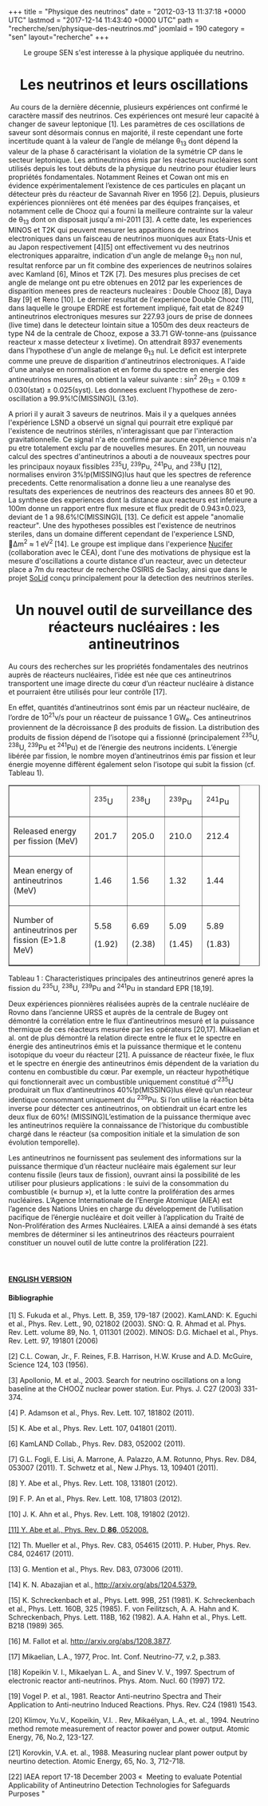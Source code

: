 +++
title = "Physique des neutrinos"
date = "2012-03-13 11:37:18 +0000 UTC"
lastmod = "2017-12-14 11:43:40 +0000 UTC"
path = "recherche/sen/physique-des-neutrinos.md"
joomlaid = 190
category = "sen"
layout="recherche"
+++
<p align="center">Le groupe SEN s'est interesse à la physique appliquée du neutrino.</p>
<h1 align="center">Les neutrinos et leurs oscillations</h1>
<p> Au cours de la dernière décennie, plusieurs expériences ont confirmé le caractère massif des neutrinos. Ces expériences ont mesuré leur capacité à changer de saveur leptonique [1]. Les paramètres de ces oscillations de saveur sont désormais connus en majorité, il reste cependant une forte incertitude quant à la valeur de l’angle de mélange θ<sub>13</sub> dont dépend la valeur de la phase δ caractérisant la violation de la symétrie CP dans le secteur leptonique. Les antineutrinos émis par les réacteurs nucléaires sont utilisés depuis les tout débuts de la physique du neutrino pour étudier leurs propriétés fondamentales. Notamment Reines et Cowan ont mis en évidence expérimentalement l’existence de ces particules en plaçant un détecteur près du réacteur de Savannah River en 1956 [2]. Depuis, plusieurs expériences pionnières ont été menées par des équipes françaises, et notamment celle de Chooz qui a fourni la meilleure contrainte sur la valeur de θ<sub>13</sub> dont on disposait jusqu'a mi-2011 [3]. A cette date, les experiences MINOS et T2K qui peuvent mesurer les apparitions de neutrinos electroniques dans un faisceau de neutrinos muoniques aux Etats-Unis et au Japon respectivement [4][5] ont effectivement vu des neutrinos electroniques apparaitre, indication d'un angle de melange θ<sub>13</sub> non nul, resultat renforce par un fit combine des experiences de neutrinos solaires avec Kamland [6], Minos et T2K [7]. Des mesures plus precises de cet angle de melange ont pu etre obtenues en 2012 par les experiences de disparition menees pres de reacteurs nucleaires : Double Chooz [8], Daya Bay [9] et Reno [10]. Le dernier resultat de l'experience Double Chooz [11], dans laquelle le groupe ERDRE est fortement impliqué, fait etat de 8249 antineutrinos electroniques mesures sur 227.93 jours de prise de donnees (live time) dans le detecteur lointain situe a 1050m des deux reacteurs de type N4 de la centrale de Chooz, expose a 33.71 GW-tonne-ans (puissance reacteur x masse detecteur x livetime). On attendrait 8937 evenements dans l'hypothese d'un angle de melange θ<sub>13</sub> nul. Le deficit est interprete comme une preuve de disparition d'antineutrinos electroniques. A l'aide d'une analyse en normalisation et en forme du spectre en energie des antineutrinos mesures, on obtient la valeur suivante : sin<sup>2</sup> 2θ<sub>13</sub> = 0.109 ± 0.030(stat) ± 0.025(syst). Les donnees excluent l'hypothese de zero-oscillation a 99.9%!C(MISSING)L (3.1σ).</p>
<p>A priori il y aurait 3 saveurs de neutrinos. Mais il y a quelques années l'expérience LSND a observé un signal qui pourrait etre expliqué par l'existence de neutrinos stériles, n'interagissant que par l'interaction gravitationnelle. Ce signal n'a ete confirmé par aucune expérience mais n'a pu etre totalement exclu par de nouvelles mesures. En 2011, un nouveau calcul des spectres d'antineutrinos a abouti a de nouveaux spectres pour les principaux noyaux fissibles <sup>235</sup>U,<sup> 239</sup>Pu, <sup>241</sup>Pu, and <sup>238</sup>U [12], normalises environ 3%!p(MISSING)lus haut que les spectres de reference precedents. Cette renormalisation a donne lieu a une reanalyse des resultats des experiences de neutrinos des reacteurs des annees 80 et 90. La synthese des experiences dont la distance aux reacteurs est inferieure a 100m donne un rapport entre flux mesure et flux predit de 0.943±0.023, deviant de 1 a 98.6%!C(MISSING)L [13]. Ce deficit est appele "anomalie reacteur". Une des hypotheses possibles est l'existence de neutrinos steriles, dans un domaine different cependant de l'experience LSND, Δm<sup>2</sup> ≈ 1 eV<sup>2 </sup>[14]. Le groupe est implique dans l'experience <a href="recherche/sen/nucifer.md">Nucifer</a> (collaboration avec le CEA), dont l'une des motivations de physique est la mesure d'oscillations a courte distance d'un reacteur, avec un detecteur place a 7m du reacteur de recherche OSIRIS de Saclay, ainsi que dans le projet <a href="recherche/sen/solid.md">SoLid</a> conçu principalement pour la detection des neutrinos steriles.</p>
<h1 align="center">Un nouvel outil de surveillance des réacteurs nucléaires : les antineutrinos</h1>
<p>Au cours des recherches sur les propriétés fondamentales des neutrinos auprès de réacteurs nucléaires, l’idée est née que ces antineutrinos transportent une image directe du cœur d’un réacteur nucléaire à distance et pourraient être utilisés pour leur contrôle [17].</p>
<p>En effet, quantités d’antineutrinos sont émis par un réacteur nucléaire, de l’ordre de 10<sup>21</sup>ν/s pour un réacteur de puissance 1 GW<sub>e</sub>. Ces antineutrinos proviennent de la décroissance β des produits de fission. La distribution des produits de fission dépend de l’isotope qui a fissionné (principalement <sup>235</sup>U, <sup>238</sup>U,<sup> 239</sup>Pu et <sup>241</sup>Pu) et de l’énergie des neutrons incidents. L’énergie libérée par fission, le nombre moyen d’antineutrinos émis par fission et leur énergie moyenne diffèrent également selon l’isotope qui subit la fission (cf. Tableau 1).</p>
<table border="1" cellspacing="0" cellpadding="0">
<tbody>
<tr>
<td width="145"> </td>
<td width="58">
<p><sup>235</sup>U</p>
</td>
<td width="58">
<p><sup>238</sup>U</p>
</td>
<td width="58">
<p><sup>239</sup>Pu</p>
</td>
<td width="58">
<p><sup>241</sup>Pu</p>
</td>
</tr>
<tr>
<td width="145">
<p>Released energy per fission (MeV)</p>
</td>
<td width="58">
<p>201.7</p>
</td>
<td width="58">
<p>205.0</p>
</td>
<td width="58">
<p>210.0</p>
</td>
<td width="58">
<p>212.4</p>
</td>
</tr>
<tr>
<td width="145">
<p>Mean energy of antineutrinos (MeV)</p>
</td>
<td width="58">
<p>1.46</p>
</td>
<td width="58">
<p>1.56</p>
</td>
<td width="58">
<p>1.32</p>
</td>
<td width="58">
<p>1.44</p>
</td>
</tr>
<tr>
<td width="145">
<p>Number of antineutrinos per fission (E&gt;1.8 MeV)</p>
</td>
<td width="58">
<p>5.58</p>
<p>(1.92)</p>
</td>
<td width="58">
<p>6.69</p>
<p>(2.38)</p>
</td>
<td width="58">
<p>5.09</p>
<p>(1.45)</p>
</td>
<td width="58">
<p>5.89</p>
<p>(1.83)</p>
</td>
</tr>
</tbody>
</table>
<p>Tableau 1 : Characteristiques principales des antineutrinos generé apres la fission du <sup>235</sup>U, <sup>238</sup>U, <sup>239</sup>Pu and <sup>241</sup>Pu in standard EPR [18,19].</p>
<p>Deux expériences pionnières réalisées auprès de la centrale nucléaire de Rovno dans l’ancienne URSS et auprès de la centrale de Bugey ont démontré la corrélation entre le flux d’antineutrinos mesuré et la puissance thermique de ces réacteurs mesurée par les opérateurs [20,17]. Mikaelian et al. ont de plus démontré la relation directe entre le flux et le spectre en énergie des antineutrinos émis et la puissance thermique et le contenu isotopique du voeur du réacteur [21]. A puissance de réacteur fixée, le flux et le spectre en énergie des antineutrinos émis dépendent de la variation du contenu en combustible du cœur. Par exemple, un réacteur hypothétique qui fonctionnerait avec un combustible uniquement constitué d’<sup>235</sup>U produirait un flux d’antineutrinos 40%!p(MISSING)lus élevé qu’un réacteur identique consommant uniquement du <sup>239</sup>Pu. Si l’on utilise la réaction bêta inverse pour détecter ces antineutrinos, on obtiendrait un écart entre les deux flux de 60%! (MISSING)L’estimation de la puissance thermique avec les antineutrinos requière la connaissance de l’historique du combustible chargé dans le réacteur (sa composition initiale et la simulation de son évolution temporelle).</p>
<p>Les antineutrinos ne fournissent pas seulement des informations sur la puissance thermique d’un réacteur nucléaire mais également sur leur contenu fissile (leurs taux de fission), ouvrant ainsi la possibilité de les utiliser pour plusieurs applications : le suivi de la consommation du combustible (« burnup »), et la lutte contre la prolifération des armes nucléaires. L’Agence Internationale de l’Energie Atomique (AIEA) est l’agence des Nations Unies en charge du développement de l’utilisation pacifique de l’énergie nucléaire et doit veiller à l’application du Traité de Non-Prolifération des Armes Nucléaires. L’AIEA a ainsi demandé à ses états membres de déterminer si les antineutrinos des réacteurs pourraient constituer un nouvel outil de lutte contre la prolifération [22].</p>
<h4> </h4>
<h4><a href="en/component/content/article?id=250">ENGLISH VERSION</a></h4>
<h4>Bibliographie</h4>
<p>[1] S. Fukuda et al., Phys. Lett. B, 359, 179-187 (2002). KamLAND: K. Eguchi et al., Phys. Rev. Lett., 90, 021802 (2003). SNO: Q. R. Ahmad et al. Phys. Rev. Lett. volume 89, No. 1, 011301 (2002). MINOS: D.G. Michael et al., Phys. Rev. Lett. 97, 191801 (2006)</p>
<p>[2] C.L. Cowan, Jr., F. Reines, F.B. Harrison, H.W. Kruse and A.D. McGuire, Science 124, 103 (1956).</p>
<p>[3] Apollonio, M. et al., 2003. Search for neutrino oscillations on a long baseline at the CHOOZ nuclear power station. Eur. Phys. J. C27 (2003) 331-374.</p>
<p>[4] P. Adamson et al., Phys. Rev. Lett. 107, 181802 (2011).</p>
<p>[5] K. Abe et al., Phys. Rev. Lett. 107, 041801 (2011).</p>
<p>[6] KamLAND Collab., Phys. Rev. D83, 052002 (2011).</p>
<p>[7] G.L. Fogli, E. Lisi, A. Marrone, A. Palazzo, A.M. Rotunno, Phys. Rev. D84, 053007 (2011). T. Schwetz et al., New J.Phys. 13, 109401 (2011).</p>
<p>[8] Y. Abe et al., Phys. Rev. Lett. 108, 131801 (2012).</p>
<p>[9] F. P. An et al., Phys. Rev. Lett. 108, 171803 (2012).</p>
<p>[10] J. K. Ahn et al., Phys. Rev. Lett. 108, 191802 (2012).</p>
<p><a href="http://arxiv.org/abs/1207.6632.">[11] Y. Abe et al., Phys. Rev. D <strong>86</strong>, 052008. </a></p>
<p>[12] Th. Mueller et al., Phys. Rev. C83, 054615 (2011). P. Huber, Phys. Rev. C84, 024617 (2011).</p>
<p>[13] G. Mention et al., Phys. Rev. D83, 073006 (2011).</p>
<p>[14] K. N. Abazajian et al., <a href="http://arxiv.org/abs/1204.5379.">http://arxiv.org/abs/1204.5379.</a></p>
<p>[15] K. Schreckenbach et al., Phys. Lett. 99B, 251 (1981). K. Schreckenbach et al., Phys. Lett. 160B, 325 (1985). F. von Feilitzsch, A. A. Hahn and K. Schreckenbach, Phys. Lett. 118B, 162 (1982). A.A. Hahn et al., Phys. Lett. B218 (1989) 365.</p>
<p>[16] M. Fallot et al. <a href="http://arxiv.org/abs/1208.3877">http://arxiv.org/abs/1208.3877</a>.</p>
<p>[17] Mikaelian, L.A., 1977, Proc. Int. Conf. Neutrino-77, v.2, p.383.</p>
<p>[18] Kopeikin V. I., Mikaelyan L. A., and Sinev V. V., 1997. Spectrum of electronic reactor anti-neutrinos. Phys. Atom. Nucl. 60 (1997) 172.</p>
<p>[19] Vogel P. et al., 1981. Reactor Anti-neutrino Spectra and Their Application to Anti-neutrino Induced Reactions. Phys. Rev. C24 (1981) 1543.</p>
<p>[20] Klimov, Yu.V., Kopeikin, V.I. . Rev, Mikaélyan, L.A., et. al., 1994. Neutrino method remote measurement of reactor power and power output. Atomic Energy, 76, No.2, 123-127.</p>
<p>[21] Korovkin, V.A. et. al., 1988. Measuring nuclear plant power output by neurtino detection. Atomic Energy, 65, No. 3, 712-718.</p>
<p>[22] IAEA report 17-18 December 2003 «  Meeting to evaluate Potential Applicability of Antineutrino Detection Technologies for Safeguards Purposes "</p>